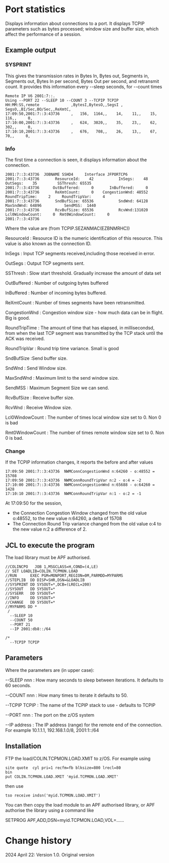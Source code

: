 # Port statistics
Displays information about connections to a port.  It displays TCPIP parameters such as bytes processed; window size and buffer size, which affect the performance of a session.

## Example output
### SYSPRINT
This gives the transmission rates in Bytes In, Bytes out, Segments in, Segments out, Bytes In per second, Bytes Out per second, and retransmit count.
It provides this information every --sleep seconds, for --count times
```
Remote IP V6 2001:7::.                                                                   
Using --PORT 22 --SLEEP 10 --COUNT 3 --TCPIP TCPIP                                       
HH:MM:SS,remote              ,BytesI,BytesO,,SegsI , SegsO,,BI/Sec,BO/Sec,,ReXmtC,       
17:09:50,2001:7::3:43736     ,   156,  1164,,    14,    11,,    15,   116,,     0,       
17:10:00,2001:7::3:43736     ,   624,  3020,,    35,    23,,    62,   302,,     0,       
17:10:10,2001:7::3:43736     ,   676,   708,,    26,    13,,    67,    70,,     0,       
```
### Info
The first time a connection is seen, it displays information about the connection.
```
2001:7::3:43736  JOBNAME SSHD4     Interface JFPORTCP6                                                               
2001:7::3:43736       ResourceId:    42           InSegs:    48          OutSegs:    35         SSThresh: 65535      
2001:7::3:43736      OutBuffered:     0       InBuffered:     0                                                      
2001:7::3:43736       ReXmtCount:     0    CongestionWnd: 48552    RoundTripTime:     2     RoundTripVar:     4      
2001:7::3:43736       SndBufSize: 65536           SndWnd: 64128        MaxSndWnd: 64896          SendMSS:  1440      
2001:7::3:43736       RcvBufSize: 65536           RcvWnd:131020  Lcl0WindowCount:     0  Rmt0WindowCount:     0      
2001:7::3:43736                                                                                                      
```

Where the value are (from TCPIP.SEZANMAC(EZBNMRHC))

ResourceId
: Resource ID is the numeric identification of this resource. This value is also known as the 
connection ID. 

InSegs
: Input TCP segments received,including those received in error.

OutSegs
: Output TCP segments sent.

SSThresh
: Slow start threshold.  Gradually increase the amount of data set

OutBuffered
: Number of outgoing bytes buffered

InBuffered
:  Number of incoming bytes buffered.

ReXmtCount
: Number of times segments have been retransmitted.

CongestionWnd
: Congestion window size - how much data can be in flight. Big is good. 

RoundTripTime
: The amount of time that has elapsed, in millisecondsd, from when the last TCP segment was transmitted by the TCP stack until the ACK was received.

RoundTripVar
: Round trip time variance. Small is good

SndBufSize
:Send buffer size.

SndWnd
: Send Window size.

MaxSndWnd
: Maximum limit to the send window size.

SendMSS
: Maximum Segment Size we can send.

RcvBufSize
: Receive buffer size.

RcvWnd
: Receive Window size.

Lcl0WindowCount
: The number of times local window size set to 0.  Non 0 is bad 

Rmt0WindowCount
: The number of times remote window size set to 0. Non 0 is bad.

### Change
If the TCPIP information changes, it reports the before and after values
```
17:09:50 2001:7::3:43736  NWMConnCongestionWnd n:64260 - o:48552 = 15708
17:09:50 2001:7::3:43736  NWMConnRoundTripVar n:2 - o:4 = -2
17:10:00 2001:7::3:43736  NWMConnCongestionWnd n:65688 - o:64260 = 1428
17:10:10 2001:7::3:43736  NWMConnRoundTripVar n:1 - o:2 = -1
```
At 17:09:50 for the session, 

- the Connection Congestion Window changed from the old value o:48552, to the new value n:64260, a delta of 15708
- The Connection Round Trip variance changed from the old value o:4 to the new value n:2 a difference of 2.

## JCL to execute the program
The load library must be APF authorised.

```
//COLINCPO   JOB 1,MSGCLASS=H,COND=(4,LE)
// SET LOADLIB=COLIN.TCPMON.LOAD
//RUN      EXEC PGM=MONPORT,REGION=0M,PARMDD=MYPARMS 
//STEPLIB  DD DISP=SHR,DSN=&LOADLIB 
//SYSPRINT DD SYSOUT=*,DCB=(LRECL=200) 
//SYSOUT   DD SYSOUT=* 
//SYSERR   DD SYSOUT=* 
//INFO     DD SYSOUT=* 
//CHANGE   DD SYSOUT=* 
//MYPARMS DD * 
 / 
  --SLEEP 10 
  --COUNT 50 
  --PORT 21 
  --IP 2001:db8::/64 
                                                                       
/* 
  --TCPIP TCPIP
```

## Parameters
Where the parameters are (in upper case):

--SLEEP nnn
: How many seconds to sleep between iterations.  It defaults to 60 seconds.

--COUNT nnn
: How many times to iterate it defaults to 50.

--TCPIP TCPIP
: The name of the TCPIP stack to use - defaults to TCPIP

--PORT  nnn
: The port on the z/OS system

--IP address
: The IP address (range) for the remote end of the connection.  For example 
10.1.1.1, 192.168.1.0/8,  2001:1::/64



## Installation
FTP the load/COLIN.TCPMON.LOAD.XMIT to z/OS.  For example using
```
site quote  cyl pri=1 recfm=fb blksize=800 lrecl=80
bin
put COLIN.TCPMON.LOAD.XMIT 'myid.TCPMON.LOAD.XMIT'
```
then use
```
tso receive indsn('myid.TCPMON.LOAD.XMIT')
``` 
You can then copy the load module to an APF authorised library, or APF authorise the library using a command like

SETPROG APF,ADD,DSN=myid.TCPMON.LOAD,VOL=......

# Change history
2024 April 22: Version 1.0.  Original version

